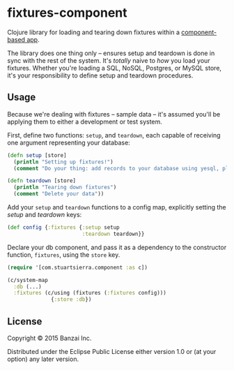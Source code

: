 # fixtures-component

Clojure library for loading and tearing down fixtures within a [component-based app](https://github.com/stuartsierra/component).

The library does one thing only – ensures setup and teardown is done in sync with the rest of the system. It's *totally* naive to *how* you load your fixtures. Whether you're loading a SQL, NoSQL, Postgres, or MySQL store, it's your responsibility to define setup and teardown procedures.

## Usage

Because we're dealing with fixtures – sample data – it's assumed you'll be applying them to either a development or test system.

First, define two functions: `setup`, and `teardown`, each capable of receiving one argument representing your database:

```clojure
(defn setup [store]
  (println "Setting up fixtures!")
  (comment "Do your thing: add records to your database using yesql, plain JDBC, whatever..."))

(defn teardown [store]
  (println "Tearing down fixtures")
  (comment "Delete your data"))
```

Add your `setup` and `teardown` functions to a config map, explicitly setting the *setup* and *teardown* keys:

```clojure
(def config {:fixtures {:setup setup
                        :teardown teardown}}
```

Declare your db component, and pass it as a dependency to the constructor function, `fixtures`, using the `store` key.

```clojure
(require '[com.stuartsierra.component :as c])

(c/system-map
  :db (...)
  :fixtures (c/using (fixtures (:fixtures config)))
              {:store :db})
```

## License

Copyright © 2015 Banzai Inc.

Distributed under the Eclipse Public License either version 1.0 or (at
your option) any later version.
